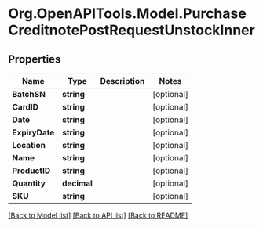 # Org.OpenAPITools.Model.PurchaseCreditnotePostRequestUnstockInner

## Properties

Name | Type | Description | Notes
------------ | ------------- | ------------- | -------------
**BatchSN** | **string** |  | [optional] 
**CardID** | **string** |  | [optional] 
**Date** | **string** |  | [optional] 
**ExpiryDate** | **string** |  | [optional] 
**Location** | **string** |  | [optional] 
**Name** | **string** |  | [optional] 
**ProductID** | **string** |  | [optional] 
**Quantity** | **decimal** |  | [optional] 
**SKU** | **string** |  | [optional] 

[[Back to Model list]](../README.md#documentation-for-models) [[Back to API list]](../README.md#documentation-for-api-endpoints) [[Back to README]](../README.md)

